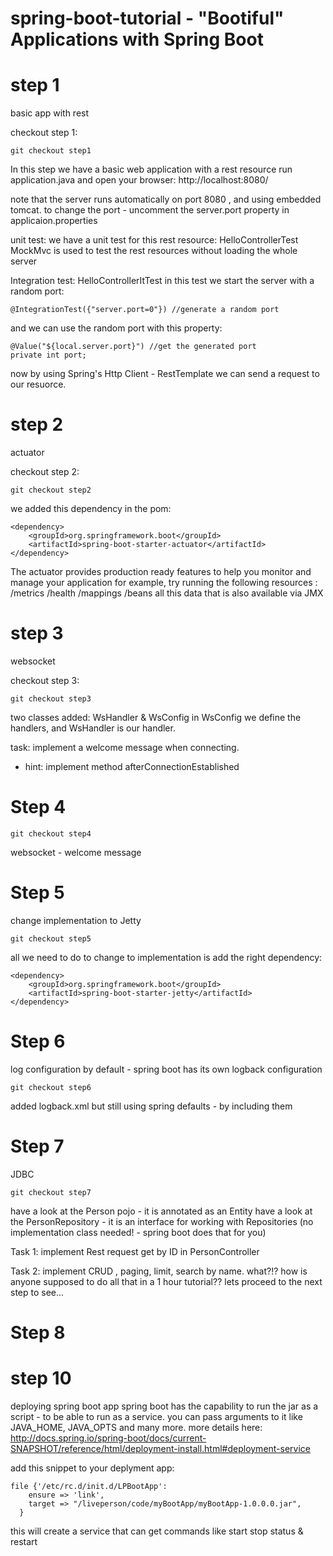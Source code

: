 # spring-boot-tutorial - "Bootiful" Applications with Spring Boot


# step 1
basic app with rest

checkout step 1:
```
git checkout step1
```

In this step we have a basic web application with a rest resource
run application.java and open your browser: 
http://localhost:8080/

note that the server runs automatically on port 8080 , and using embedded tomcat.
to change the port - uncomment the server.port property in applicaion.properties

unit test:
we have a unit test for this rest resource: HelloControllerTest
MockMvc is used to test the rest resources without loading the whole server

Integration test:
HelloControllerItTest
in this test we start the server with a random port:
```
@IntegrationTest({"server.port=0"}) //generate a random port
```
and we can use the random port with this property:

```
@Value("${local.server.port}") //get the generated port
private int port;
```

now by using Spring's Http Client - RestTemplate
we can send a request to our resuorce.

# step 2
actuator

checkout step 2:
```
git checkout step2
```

we added this dependency in the pom:
```
<dependency>
    <groupId>org.springframework.boot</groupId>
    <artifactId>spring-boot-starter-actuator</artifactId>
</dependency>
```

The actuator provides production ready features to help you monitor and manage your application
for example, try running the following resources : /metrics /health /mappings /beans
all this data that is also available via JMX

# step 3
websocket

checkout step 3:
```
git checkout step3
```
two classes added: WsHandler & WsConfig
in WsConfig we define the handlers, and WsHandler is our handler.

task:
implement a welcome message when connecting.

- hint: implement method afterConnectionEstablished

# Step 4
```
git checkout step4
```
websocket - welcome message

# Step 5
change implementation to Jetty
```
git checkout step5
```
all we need to do to change to implementation is add the right dependency:
```
<dependency>
    <groupId>org.springframework.boot</groupId>
    <artifactId>spring-boot-starter-jetty</artifactId>
</dependency>
```

# Step 6
log configuration
by default - spring boot has its own logback configuration
```
git checkout step6
```
added logback.xml but still using spring defaults - by including them

# Step 7
JDBC
```
git checkout step7
```
have a look at the Person pojo - it is annotated as an Entity
have a look at the PersonRepository - it is an interface for working with Repositories (no implementation class needed! - spring boot does that for you)

Task 1:
implement Rest request get by ID in PersonController

Task 2:
implement CRUD , paging, limit, search by name.
what?!? how is anyone supposed to do all that in a 1 hour tutorial?? 
lets proceed to the next step to see...

# Step 8


# step 10
deploying spring boot app
spring boot has the capability to run the jar as a script - to be able to run as a service.
you can pass arguments to it like JAVA_HOME, JAVA_OPTS and many more.
more details here:
http://docs.spring.io/spring-boot/docs/current-SNAPSHOT/reference/html/deployment-install.html#deployment-service


add this snippet to your deplyment app:
```
file {'/etc/rc.d/init.d/LPBootApp':
    ensure => 'link',
    target => "/liveperson/code/myBootApp/myBootApp-1.0.0.0.jar",
  }
```  
  
  
this will create a service that can get commands like start stop status & restart


